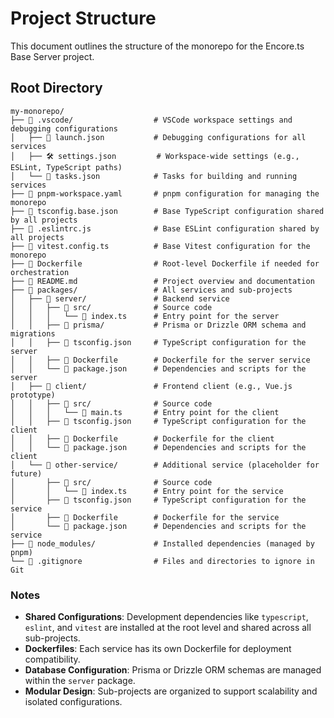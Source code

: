 # Project Structure

This document outlines the structure of the monorepo for the Encore.ts Base Server project.

## Root Directory

```
my-monorepo/
├── 📁 .vscode/                  # VSCode workspace settings and debugging configurations
│   ├── 📝 launch.json           # Debugging configurations for all services
│   ├── 🛠️ settings.json         # Workspace-wide settings (e.g., ESLint, TypeScript paths)
│   └── 📝 tasks.json            # Tasks for building and running services
├── 📄 pnpm-workspace.yaml       # pnpm configuration for managing the monorepo
├── 📄 tsconfig.base.json        # Base TypeScript configuration shared by all projects
├── 📄 .eslintrc.js              # Base ESLint configuration shared by all projects
├── 📄 vitest.config.ts          # Base Vitest configuration for the monorepo
├── 🐳 Dockerfile                # Root-level Dockerfile if needed for orchestration
├── 📝 README.md                 # Project overview and documentation
├── 📁 packages/                 # All services and sub-projects
│   ├── 📁 server/               # Backend service
│   │   ├── 📁 src/              # Source code
│   │   │   └── 📝 index.ts      # Entry point for the server
│   │   ├── 📁 prisma/           # Prisma or Drizzle ORM schema and migrations
│   │   ├── 📄 tsconfig.json     # TypeScript configuration for the server
│   │   ├── 🐳 Dockerfile        # Dockerfile for the server service
│   │   └── 📄 package.json      # Dependencies and scripts for the server
│   ├── 📁 client/               # Frontend client (e.g., Vue.js prototype)
│   │   ├── 📁 src/              # Source code
│   │   │   └── 📝 main.ts       # Entry point for the client
│   │   ├── 📄 tsconfig.json     # TypeScript configuration for the client
│   │   ├── 🐳 Dockerfile        # Dockerfile for the client
│   │   └── 📄 package.json      # Dependencies and scripts for the client
│   └── 📁 other-service/        # Additional service (placeholder for future)
│       ├── 📁 src/              # Source code
│       │   └── 📝 index.ts      # Entry point for the service
│       ├── 📄 tsconfig.json     # TypeScript configuration for the service
│       ├── 🐳 Dockerfile        # Dockerfile for the service
│       └── 📄 package.json      # Dependencies and scripts for the service
├── 📁 node_modules/             # Installed dependencies (managed by pnpm)
└── 📄 .gitignore                # Files and directories to ignore in Git
```

### Notes
- **Shared Configurations**: Development dependencies like `typescript`, `eslint`, and `vitest` are installed at the root level and shared across all sub-projects.
- **Dockerfiles**: Each service has its own Dockerfile for deployment compatibility.
- **Database Configuration**: Prisma or Drizzle ORM schemas are managed within the `server` package.
- **Modular Design**: Sub-projects are organized to support scalability and isolated configurations.

